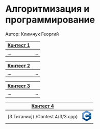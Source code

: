# Алгоритмизация и программирование

Автор: Климчук Георгий

|[Контест 1](https://contest.yandex.ru/contest/52142/problems/) |  |
| --- | :-: |
| ... | ... |

|[Контест 2](https://contest.yandex.ru/contest/52676/problems/) |  |
| --- | :-: |
| ... | ... |


|[Контест 3](https://contest.yandex.ru/contest/53504/problems/) |  |
| --- | :-: |
| ... | ... |


|[Контест 4](https://contest.yandex.ru/contest/54625/problems/) |  |
| --- | :-: |
| [3.Титаник](./Contest 4/3/3.cpp) | ![](./img/cpp.png) |
